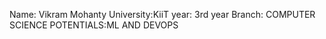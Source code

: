 Name: Vikram Mohanty
University:KiiT
year: 3rd year
Branch: COMPUTER SCIENCE
POTENTIALS:ML AND DEVOPS
